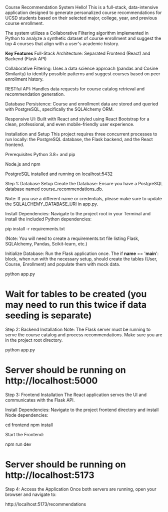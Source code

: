 Course Recommendation System
Hello! This is a full-stack, data-intensive application designed to generate personalized course recommendations for UCSD students based on their selected major, college, year, and previous course enrollment.

The system utilizes a Collaborative Filtering algorithm implemented in Python to analyze a synthetic dataset of course enrollment and suggest the top 4 courses that align with a user's academic history.

**Key Features**
Full-Stack Architecture: Separated Frontend (React) and Backend (Flask API)

Collaborative Filtering: Uses a data science approach (pandas and Cosine Similarity) to identify possible patterns and suggest courses based on peer enrollment history.

RESTful API: Handles data requests for course catalog retrieval and recommendation generation.

Database Persistence: Course and enrollment data are stored and queried with PostgreSQL, specifically the SQLAlchemy ORM.

Responsive UI: Built with React and styled using React Bootstrap for a clean, professional, and even mobile-friendly user experience.


Installation and Setup
This project requires three concurrent processes to run locally: the PostgreSQL database, the Flask backend, and the React frontend.

Prerequisites
Python 3.8+ and pip

Node.js and npm

PostgreSQL installed and running on localhost:5432

Step 1: Database Setup
Create the Database: Ensure you have a PostgreSQL database named course_recommendations_db.

Note: If you use a different name or credentials, please make sure to update the SQLALCHEMY_DATABASE_URI in app.py.

Install Dependencies: Navigate to the project root in your Terminal and install the included Python dependencies:

pip install -r requirements.txt

(Note: You will need to create a requirements.txt file listing Flask, SQLAlchemy, Pandas, Scikit-learn, etc.)

Initialize Database: Run the Flask application once. The if __name__ == '__main__': block, when run with the necessary setup, should create the tables (User, Course, Enrollment) and populate them with mock data.

python app.py 
# Wait for tables to be created (you may need to run this twice if data seeding is separate)

Step 2: Backend Installation
Note: The Flask server must be running to serve the course catalog and process recommendations.
Make sure you are in the project root directory.

python app.py
# Server should be running on http://localhost:5000

Step 3: Frontend Installation
The React application serves the UI and communicates with the Flask API.

Install Dependencies: Navigate to the project frontend directory and install Node dependencies:

cd frontend
npm install

Start the Frontend:

npm run dev
# Server should be running on http://localhost:5173

Step 4: Access the Application
Once both servers are running, open your browser and navigate to:

http://localhost:5173/recommendations
